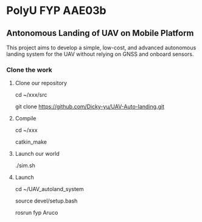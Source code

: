 # PolyU FYP AAE03b

## Antonomous Landing of UAV on Mobile Platform

This project aims to develop a simple, low-cost, and advanced autonomous landing system for the UAV without relying on GNSS and onboard sensors.


### Clone the work
1. Clone our repository

   cd ~/xxx/src

   git clone https://github.com/Dicky-yu/UAV-Auto-landing.git

2. Compile

   cd ~/xxx

   catkin_make

3. Launch our world

   ./sim.sh
   
4. Launch

   cd ~/UAV_autoland_system
   
   source devel/setup.bash
   
   rosrun fyp Aruco
